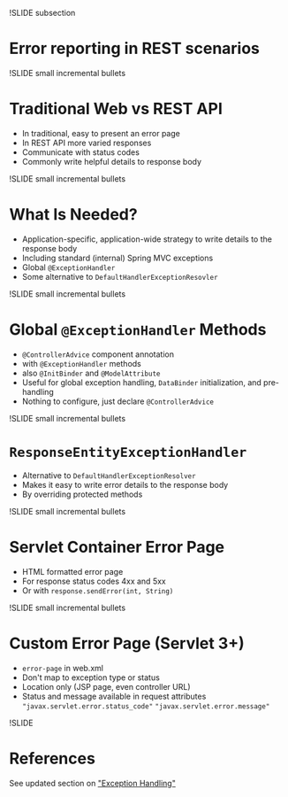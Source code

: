 !SLIDE subsection
# Error reporting in REST scenarios

!SLIDE small incremental bullets
# Traditional Web vs REST API

* In traditional, easy to present an error page
* In REST API more varied responses
* Communicate with status codes
* Commonly write helpful details to response body

!SLIDE small incremental bullets
# What Is Needed?

* Application-specific, application-wide strategy to write details to the response body
* Including standard (internal) Spring MVC exceptions
* Global `@ExceptionHandler`
* Some alternative to `DefaultHandlerExceptionResovler`

!SLIDE small incremental bullets
# Global `@ExceptionHandler` Methods
 
* `@ControllerAdvice` component annotation
* with `@ExceptionHandler` methods
* also `@InitBinder` and `@ModelAttribute`
* Useful for global exception handling, `DataBinder` initialization, and pre-handling
* Nothing to configure, just declare `@ControllerAdvice`

!SLIDE small incremental bullets
# `ResponseEntityExceptionHandler`

* Alternative to `DefaultHandlerExceptionResolver`
* Makes it easy to write error details to the response body
* By overriding protected methods

!SLIDE small incremental bullets
# Servlet Container Error Page

* HTML formatted error page
* For response status codes 4xx and 5xx
* Or with `response.sendError(int, String)`

!SLIDE small incremental bullets
# Custom Error Page (Servlet 3+)

* `error-page` in web.xml
* Don't map to exception type or status
* Location only (JSP page, even controller URL)
* Status and message available in request attributes `"javax.servlet.error.status_code"` `"javax.servlet.error.message"`

!SLIDE
# References

See updated section on <a href="http://static.springsource.org/spring-framework/docs/3.2.0.BUILD-SNAPSHOT/reference/htmlsingle/#mvc-exceptionhandlers">"Exception Handling"</a>









